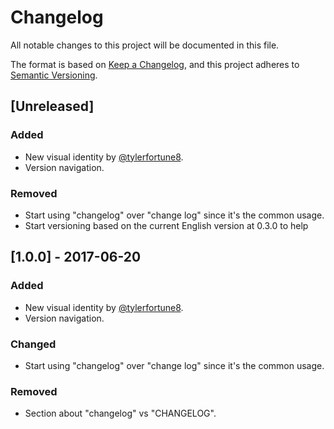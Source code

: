 # Changelog
All notable changes to this project will be documented in this file.

The format is based on [Keep a Changelog](https://keepachangelog.com/en/1.0.0/),
and this project adheres to [Semantic Versioning](https://semver.org/spec/v2.0.0.html).

## [Unreleased]

### Added
- New visual identity by [@tylerfortune8](https://github.com/tylerfortune8).
- Version navigation.

### Removed
- Start using "changelog" over "change log" since it's the common usage.
- Start versioning based on the current English version at 0.3.0 to help


## [1.0.0] - 2017-06-20
### Added
- New visual identity by [@tylerfortune8](https://github.com/tylerfortune8).
- Version navigation.

### Changed
- Start using "changelog" over "change log" since it's the common usage.

### Removed
- Section about "changelog" vs "CHANGELOG".